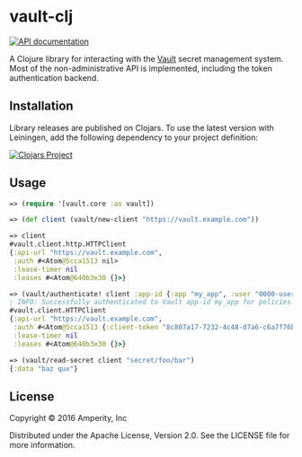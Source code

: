 vault-clj
=========

[![API documentation](https://img.shields.io/badge/doc-API-blue.svg)](https://amperity.github.io/vault-clj/api/)

A Clojure library for interacting with the [Vault](https://vaultproject.io/)
secret management system. Most of the non-administrative API is implemented,
including the token authentication backend.

## Installation

Library releases are published on Clojars. To use the latest version with
Leiningen, add the following dependency to your project definition:

[![Clojars Project](http://clojars.org/amperity/vault-clj/latest-version.svg)](http://clojars.org/amperity/vault-clj)

## Usage

```clojure
=> (require '[vault.core :as vault])

=> (def client (vault/new-client "https://vault.example.com"))

=> client
#vault.client.http.HTTPClient
{:api-url "https://vault.example.com",
 :auth #<Atom@5cca1513 nil>
 :lease-timer nil
 :leases #<Atom@640b3e30 {}>}

=> (vault/authenticate! client :app-id {:app "my_app", :user "0000-userid-000"})
; INFO: Successfully authenticated to Vault app-id my_app for policies: my-policy
#vault.client.HTTPClient
{:api-url "https://vault.example.com",
 :auth #<Atom@5cca1513 {:client-token "8c807a17-7232-4c48-d7a6-c6a7f76bcccc"}>
 :lease-timer nil
 :leases #<Atom@640b3e30 {}>}

=> (vault/read-secret client "secret/foo/bar")
{:data "baz qux"}
```

## License

Copyright © 2016 Amperity, Inc

Distributed under the Apache License, Version 2.0. See the LICENSE file
for more information.
